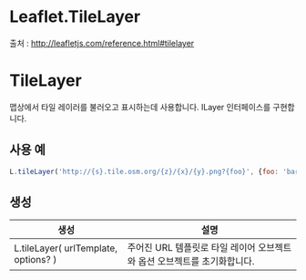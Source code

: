 # Leaflet.TileLayer

출처 : http://leafletjs.com/reference.html#tilelayer

# TileLayer

맵상에서 타일 레이러를 불러오고 표시하는데 사용합니다. ILayer 인터페이스를 구현합니다. 

## 사용 예

```javascript
L.tileLayer('http://{s}.tile.osm.org/{z}/{x}/{y}.png?{foo}', {foo: 'bar'}).addTo(map);
```

## 생성

| 생성 | 설명 |
| -- | -- |
| L.tileLayer( <String> urlTemplate, <TileLayer options> options? ) | 주어진 URL 템플릿로 타일 레이어 오브젝트와 옵션 오브젝트를 초기화합니다.  |

